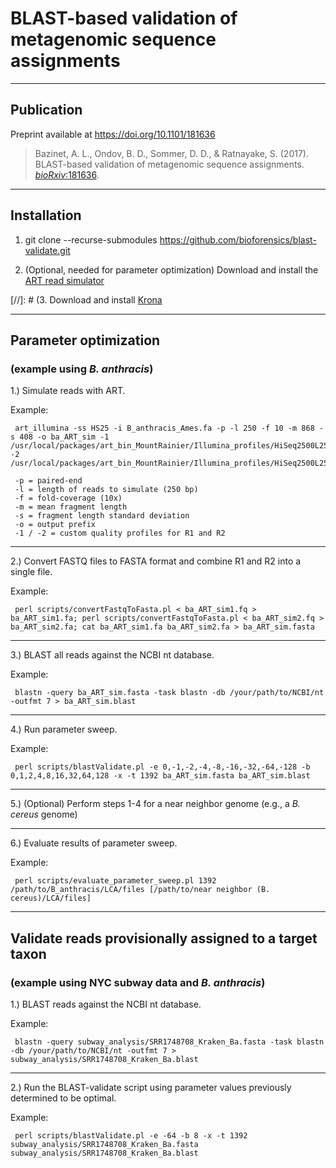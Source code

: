 # BLAST-based validation of metagenomic sequence assignments

----
## Publication

Preprint available at <https://doi.org/10.1101/181636>

> Bazinet, A. L., Ondov, B. D., Sommer, D. D., & Ratnayake, S. (2017). BLAST-based validation of metagenomic sequence assignments. [_bioRxiv_:181636](https://doi.org/10.1101/181636).


----
## Installation
1. git clone --recurse-submodules https://github.com/bioforensics/blast-validate.git

2. (Optional, needed for parameter optimization) Download and install the [ART read simulator](https://omictools.com/art-tool)

[//]: # (3. Download and install [Krona](https://github.com/marbl/Krona)


----
## Parameter optimization
### (example using *B. anthracis*)

1.) Simulate reads with ART.

Example:

     art_illumina -ss HS25 -i B_anthracis_Ames.fa -p -l 250 -f 10 -m 868 -s 408 -o ba_ART_sim -1 /usr/local/packages/art_bin_MountRainier/Illumina_profiles/HiSeq2500L250R1.txt -2 /usr/local/packages/art_bin_MountRainier/Illumina_profiles/HiSeq2500L250R2.txt

     -p = paired-end  
     -l = length of reads to simulate (250 bp)  
     -f = fold-coverage (10x)  
     -m = mean fragment length  
     -s = fragment length standard deviation  
     -o = output prefix  
     -1 / -2 = custom quality profiles for R1 and R2

**************************************************

2.) Convert FASTQ files to FASTA format and combine R1 and R2 into a single file.

Example:

     perl scripts/convertFastqToFasta.pl < ba_ART_sim1.fq > ba_ART_sim1.fa; perl scripts/convertFastqToFasta.pl < ba_ART_sim2.fq > ba_ART_sim2.fa; cat ba_ART_sim1.fa ba_ART_sim2.fa > ba_ART_sim.fasta

**************************************************

3.) BLAST all reads against the NCBI nt database.

Example:

     blastn -query ba_ART_sim.fasta -task blastn -db /your/path/to/NCBI/nt -outfmt 7 > ba_ART_sim.blast

**************************************************

4.) Run parameter sweep.

Example:

     perl scripts/blastValidate.pl -e 0,-1,-2,-4,-8,-16,-32,-64,-128 -b 0,1,2,4,8,16,32,64,128 -x -t 1392 ba_ART_sim.fasta ba_ART_sim.blast

**************************************************

5.) (Optional) Perform steps 1-4 for a near neighbor genome (e.g., a *B. cereus* genome)

**************************************************

6.) Evaluate results of parameter sweep.

Example:

     perl scripts/evaluate_parameter_sweep.pl 1392 /path/to/B_anthracis/LCA/files [/path/to/near neighbor (B. cereus)/LCA/files]


----
## Validate reads provisionally assigned to a target taxon
### (example using NYC subway data and *B. anthracis*)

1.) BLAST reads against the NCBI nt database.

Example:

     blastn -query subway_analysis/SRR1748708_Kraken_Ba.fasta -task blastn -db /your/path/to/NCBI/nt -outfmt 7 > subway_analysis/SRR1748708_Kraken_Ba.blast

**************************************************

2.) Run the BLAST-validate script using parameter values previously determined to be optimal.

Example:

     perl scripts/blastValidate.pl -e -64 -b 8 -x -t 1392 subway_analysis/SRR1748708_Kraken_Ba.fasta subway_analysis/SRR1748708_Kraken_Ba.blast
